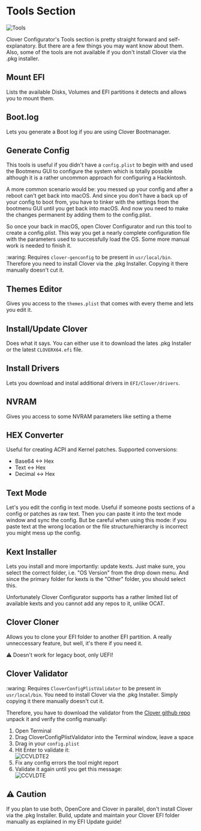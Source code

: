 # Tools Section
![Tools](https://user-images.githubusercontent.com/76865553/184070779-7b1a585d-f845-46d0-a651-9dcd29c20b26.png)

Clover Configurator's Tools section is pretty straight forward and self-explanatory. But there are a few things you may want know about them. Also, some of the tools are not available if you don't install Clover via the .pkg installer. 

## Mount EFI
Lists the available Disks, Volumes and EFI partitions it detects and allows you to mount them.

## Boot.log
Lets you generate a Boot log if you are using Clover Bootmanager.

## Generate Config
This tools is useful if you didn't have a `config.plist` to begin with and used the Bootmenu GUI to configure the system which is totally possible although it is a rather uncommon approach for configuring a Hackintosh. 

A more common scenario would be: you messed up your config and after a reboot can't get back into macOS. And since you don't have a back up of your config to boot from, you have to tinker with the settings from the bootmenu GUI until you get back into macOS. And now you need to make the changes permanent by adding them to the config.plist.

So once your back in macOS, open Clover Configurator and run this tool to create a config.plist. This way you get a nearly complete configuration file with the parameters used to successfully load the OS. Some more manual work is needed to finish it.

:waring: Requires `clover-genconfig` to be present in `usr/local/bin`. Therefore you need to install Clover via the .pkg Installer. Copying it there manually doesn't cut it.

## Themes Editor
Gives you access to the `themes.plist` that comes with every theme and lets you edit it.

## Install/Update Clover
Does what it says. You can either use it to download the lates .pkg Installer or the latest `CLOVERX64.efi` file.

## Install Drivers
Lets you download and instal additional drivers in `EFI/Clover/drivers`.

## NVRAM
Gives you access to some NVRAM parameters like setting a theme

## HEX Converter
Useful for creating ACPI and Kernel patches. Supported conversions: 

- Base64 <-> Hex
- Text <-> Hex
- Decimal <-> Hex

## Text Mode
Let's you edit the config in text mode. Useful if someone posts sections of a config or patches as raw text. Then you can paste it into the text mode window and sync the config. But be careful when using this mode: if you paste text at the wrong location or the file structure/hierarchy is incorrect you might mess up the config.

## Kext Installer
Lets you install and more importantly: update kexts. Just make sure, you select the correct folder, i.e. "OS Version" from the drop down menu. And since the primary folder for kexts is the "Other" folder, you should select this. 

Unfortunately Clover Configurator supports has a rather limited list of available kexts and you cannot add any repos to it, unlike OCAT.

## Clover Cloner
Allows you to clone your EFI folder to another EFI partition. A really unneccessary feature, but well, it's there if you need it.

:warning: Doesn't work for legacy boot, only UEFI!

## Clover Validator
:waring: Requires `CloverConfigPlistValidator` to be present in `usr/local/bin`. You need to install Clover via the .pkg Installer. Simply copying it there manually doesn't cut it.

Therefore, you have to download the validator from the [Clover github repo](https://github.com/CloverHackyColor/CloverBootloader/releases) unpack it and verify the config manually:

1. Open Terminal
2. Drag CloverConfigPlistValidator into the Terminal window, leave a space
3. Drag in your `config.plist` 
4. Hit Enter to validate it:</br>![CCVLDTE2](https://user-images.githubusercontent.com/76865553/184026365-0c0750a7-9a9e-4e81-aaa5-54bbbc13d8eb.png)
5. Fix any config errors the tool might report
6. Validate it again until you get this message:</br>![CCVLDTE](https://user-images.githubusercontent.com/76865553/184026420-54bf7b1e-c8df-4a3d-95dc-0ed78a505e03.png)

## :warning: Caution
If you plan to use both, OpenCore and Clover in parallel, don't install Clover via the .pkg Installer. Build, update and maintain your Clover EFI folder manually as explained in my EFI Update guide! 
